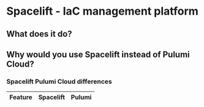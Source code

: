 # Spacelift - IaC management platform


## What does it do?

## Why would you use Spacelift instead of Pulumi Cloud?


### Spacelift Pulumi Cloud differences

|Feature | Spacelift | Pulumi |
|--------|-----------|--------|

